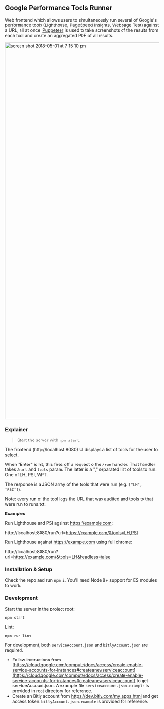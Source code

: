 ## Google Performance Tools Runner

Web frontend which allows users to simultaneously run several of Google's performance tools
(Lighthouse, PageSpeed Insights, Webpage Test) against a URL, all at once.
[Puppeteer](https://developers.google.com/web/tools/puppeteer/) is used
to take screenshots of the results from each tool and create an aggregated PDF
of all results.

<img width="1231" alt="screen shot 2018-05-01 at 7 15 10 pm" src="https://user-images.githubusercontent.com/238208/39502251-050fb5d0-4d74-11e8-96fa-e61a5880ffd1.png">


### Explainer

> Start the server with `npm start`.

The frontend (http://localhost:8080) UI displays a list of tools for the user
to select.

When "Enter" is hit, this fires off a request o the `/run` handler. That handler takes a `url` and
`tools` param. The latter is a "," separated list of tools to run. One of LH, PSI, WPT.

The response is a JSON array of the tools that were run (e.g. `["LH", "PSI"]`).

Note: every run of the tool logs the URL that was audited and tools to that were
run to runs.txt.

**Examples**

Run Lighthouse and PSI against https://example.com:

http://localhost:8080/run?url=https://example.com/&tools=LH,PSI

Run Lighthouse against https://example.com using full chrome:

http://localhost:8080/run?url=https://example.com/&tools=LH&headless=false

### Installation & Setup

Check the repo and run `npm i`. You'll need Node 8+ support for ES modules to work.

### Development

Start the server in the project root:

```
npm start
```

Lint:

```
npm run lint
```

For development, both `serviceAccount.json` and `bitlyAccount.json` are required. 

- Follow instructions from [https://cloud.google.com/compute/docs/access/create-enable-service-accounts-for-instances#createanewserviceaccount](https://cloud.google.com/compute/docs/access/create-enable-service-accounts-for-instances#createanewserviceaccount) to get serviceAccount.json. A example file `serviceAccount.json.example` is provided in root directory for reference. 
- Create an Bitly account from https://dev.bitly.com/my_apps.html and get access token. `bitlyAccount.json.example` is provided for reference. 
